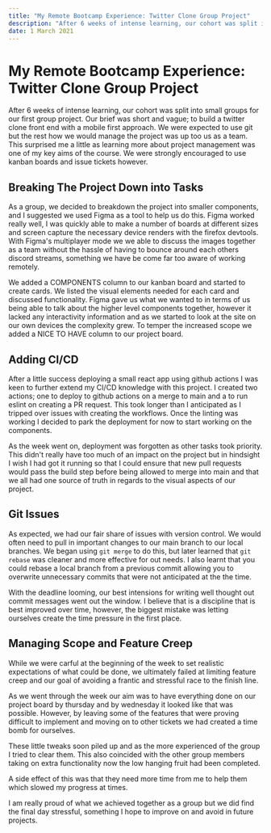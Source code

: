 ```yaml
---
title: "My Remote Bootcamp Experience: Twitter Clone Group Project"
description: "After 6 weeks of intense learning, our cohort was split into small groups for our first group project."
date: 1 March 2021
---
```


# My Remote Bootcamp Experience: Twitter Clone Group Project

After 6 weeks of intense learning, our cohort was split into small groups for our first group project. Our brief was short and vague; to build a twitter clone front end with a mobile first approach. We were expected to use git but the rest how we would manage the project was up too us as a team. This surprised me a little as learning more about project management was one of my key aims of the course. We were strongly encouraged to use kanban boards and issue tickets however.

## Breaking The Project Down into Tasks

As a group, we decided to breakdown the project into smaller components, and I suggested we used Figma as a tool to help us do this. Figma worked really well, I was quickly able to make a number of boards at different sizes and screen capture the necessary device renders with the firefox devtools. With Figma's multiplayer mode we we able to discuss the images together as a team without the hassle of having to bounce around each others discord streams, something we have be come far too aware of working remotely.

We added a COMPONENTS column to our kanban board and started to create cards. We listed the visual elements needed for each card and discussed functionality. Figma gave us what we wanted to in terms of us being able to talk about the higher level components together, however it lacked any interactivity information and as we started to look at the site on our own devices the complexity grew. To temper the increased scope we added a NICE TO HAVE column to our project board.

## Adding CI/CD

After a little success deploying a small react app using github actions I was keen to further extend my CI/CD knowledge with this project. I created two actions; one to deploy to github actions on a merge to main and a to run eslint on creating a PR request. This took longer than I anticipated as I tripped over issues with creating the workflows. Once the linting was working I decided to park the deployment for now to start working on the components.

As the week went on, deployment was forgotten as other tasks took priority. This didn't really have too much of an impact on the project but in hindsight I wish I had got it running so that I could ensure that new pull requests would pass the build step before being allowed to merge into main and that we all had one source of truth in regards to the visual aspects of our project.

## Git Issues

As expected, we had our fair share of issues with version control. We would often need to pull in important changes to our main branch to our local branches. We began using `git merge` to do this, but later learned that `git rebase` was cleaner and more effective for out needs. I also learnt that you could rebase a local branch from a previous commit allowing you to overwrite unnecessary commits that were not anticipated at the the time.

With the deadline looming, our best intensions for writing well thought out commit messages went out the window. I believe that is a discipline that is best improved over time, however, the biggest mistake was letting ourselves create the time pressure in the first place.

## Managing Scope and Feature Creep

While we were carful at the beginning of the week to set realistic expectations of what could be done, we ultimately failed at limiting feature creep and our goal of avoiding a frantic and stressful race to the finish line.

As we went through the week our aim was to have everything done on our project board by thursday and by wednesday it looked like that was possible. However, by leaving some of the features that were proving difficult to implement and moving on to other tickets we had created a time bomb for ourselves.

These little tweaks soon piled up and as the more experienced of the group I tried to clear them. This also coincided with the other group members taking on extra functionality now the low hanging fruit had been completed.

A side effect of this was that they need more time from me to help them which slowed my progress at times.

I am really proud of what we achieved together as a group but we did find the final day stressful, something I hope to improve on and avoid in future projects.
